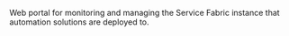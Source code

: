 Web portal for monitoring and managing the Service Fabric instance that automation solutions are deployed to.